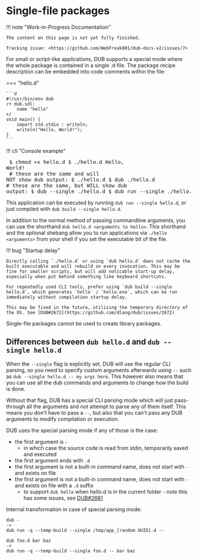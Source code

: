 # Single-file packages

!!! note "Work-in-Progress Documentation"

    The content on this page is not yet fully finished.

    Tracking issue: <https://github.com/WebFreak001/dub-docs-v2/issues/7>

For small or script-like applications, DUB supports a special mode where the whole package is contained in a single .d file. The package recipe description can be embedded into code comments within the file:

=== "hello.d"

    ```d
    #!/usr/bin/env dub
    /+ dub.sdl:
        name "hello"
    +/
    void main() {
        import std.stdio : writeln;
        writeln("Hello, World!");
    }
    ```

!!! cli "Console example"
    <pre>
    $ chmod +x hello.d
    $ ./hello.d
    Hello, World!<br/>
    <span class="col_transparent"># these are the same and will NOT show dub output:</span>
    $ ./hello.d
    $ dub ./hello.d
    <span class="col_transparent"># these are the same, but WILL show dub output:</span>
    $ dub --single ./hello.d
    $ dub run --single ./hello.d
    </pre>

This application can be executed by running `dub run --single hello.d`, or just compiled with `dub build --single hello.d`.

In addition to the normal method of passing commandline arguments, you can use the shorthand `dub hello.d <arguments to hello>`. This shorthand and the optional shebang allow you to run applications via `./hello <arguments>` from your shell if you set the executable bit of the file.

!!! bug "Startup delay"

    Directly calling `./hello.d` or using `dub hello.d` does not cache the built executable and will rebuild on every invocation. This may be fine for smaller scripts, but will add noticable start-up delay, especially when put behind something like keyboard shortcuts.

    For repeatedly used CLI tools, prefer using `dub build --single hello.d`, which generates `hello` / `hello.exe`, which can be run immediately without compilation startup delay.

    This may be fixed in the future, utilizing the temporary directory of the OS. See [DUB#2672](https://github.com/dlang/dub/issues/2672)

Single-file packages cannot be used to create library packages.

## Differences between `dub hello.d` and `dub --single hello.d`

When the `--single` flag is explicitly set, DUB will use the regular CLI parsing, so you need to specify custom arguments afterwards using `--` such as `dub --single hello.d -- my args here`. This however also means that you can use all the dub commands and arguments to change how the build is done.

Without that flag, DUB has a special CLI parsing mode which will just pass-through all the arguments and not attempt to parse any of them itself. This means you don't have to pass a `--`, but also that you can't pass any DUB arguments to modify compilation or execution.

DUB uses the special parsing mode if any of those is the case:

- the first argument is `-`
    - in which case the source code is read from stdin, temporarily saved and executed
- the first argument ends with `.d`
- the first argument is not a built-in command name, does not start with `-` and exists on file
- the first argument is not a built-in command name, does not start with `-` and exists on file with a `.d` suffix
    - to support `dub hello` when hello.d is in the current folder - note this has some issues, see [DUB#2681](https://github.com/dlang/dub/issues/2681)

Internal transformation in case of special parsing mode:

```
dub -
->
dub run -q --temp-build --single /tmp/app_[random UUID].d --
```

```
dub foo.d bar baz
->
dub run -q --temp-build --single foo.d -- bar baz
```
